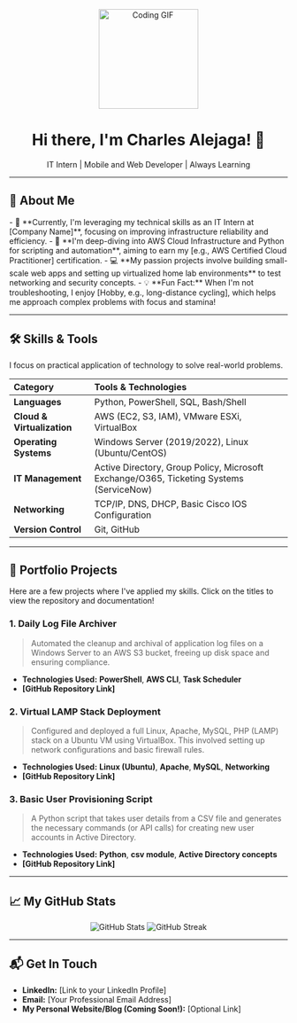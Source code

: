 <div align="center">
  <img height="180" src="https://media.giphy.com/media/M9gbBd9nbDrOTu1Mqx/giphy.gif" alt="Coding GIF" />
  <h1>Hi there, I'm Charles Alejaga! 👋</h1>
  <p>IT Intern | Mobile and Web Developer | Always Learning</p>
</div>

---

## 🚀 About Me

<p align="left">
- 💼  **Currently, I'm leveraging my technical skills as an IT Intern at [Company Name]**, focusing on improving infrastructure reliability and efficiency.
- 🌱  **I'm deep-diving into AWS Cloud Infrastructure and Python for scripting and automation**, aiming to earn my [e.g., AWS Certified Cloud Practitioner] certification.
- 💻  **My passion projects involve building small-scale web apps and setting up virtualized home lab environments** to test networking and security concepts.
- 💡  **Fun Fact:** When I'm not troubleshooting, I enjoy [Hobby, e.g., long-distance cycling], which helps me approach complex problems with focus and stamina!
</p>

---

## 🛠 Skills & Tools

I focus on practical application of technology to solve real-world problems.

| Category | Tools & Technologies |
| :--- | :--- |
| **Languages** | Python, PowerShell, SQL, Bash/Shell |
| **Cloud & Virtualization** | AWS (EC2, S3, IAM), VMware ESXi, VirtualBox |
| **Operating Systems** | Windows Server (2019/2022), Linux (Ubuntu/CentOS) |
| **IT Management** | Active Directory, Group Policy, Microsoft Exchange/O365, Ticketing Systems (ServiceNow) |
| **Networking** | TCP/IP, DNS, DHCP, Basic Cisco IOS Configuration |
| **Version Control** | Git, GitHub |

---

## 🌟 Portfolio Projects

Here are a few projects where I've applied my skills. Click on the titles to view the repository and documentation!

### 1. Daily Log File Archiver
> Automated the cleanup and archival of application log files on a Windows Server to an AWS S3 bucket, freeing up disk space and ensuring compliance.
* **Technologies Used:** **PowerShell**, **AWS CLI**, **Task Scheduler**
* **[GitHub Repository Link]**

### 2. Virtual LAMP Stack Deployment
> Configured and deployed a full Linux, Apache, MySQL, PHP (LAMP) stack on a Ubuntu VM using VirtualBox. This involved setting up network configurations and basic firewall rules.
* **Technologies Used:** **Linux (Ubuntu)**, **Apache**, **MySQL**, **Networking**
* **[GitHub Repository Link]**

### 3. Basic User Provisioning Script
> A Python script that takes user details from a CSV file and generates the necessary commands (or API calls) for creating new user accounts in Active Directory.
* **Technologies Used:** **Python**, **csv module**, **Active Directory concepts**
* **[GitHub Repository Link]**

---

## 📈 My GitHub Stats

<p align="center">
  <img src="https://github-readme-stats.vercel.app/api?username=[YOUR-USERNAME]&show_icons=true&theme=vue-dark&hide_border=true&count_private=true" alt="GitHub Stats" />
  <img src="https://github-readme-streak-stats.herokuapp.com/?user=[YOUR-USERNAME]&theme=vue-dark&hide_border=true" alt="GitHub Streak" />
</p>

---

## 📬 Get In Touch

* **LinkedIn:** [Link to your LinkedIn Profile]
* **Email:** [Your Professional Email Address]
* **My Personal Website/Blog (Coming Soon!):** [Optional Link]
